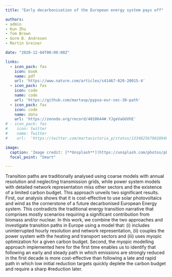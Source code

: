 ```yaml
---
title: "Early decarbonisation of the European energy system pays off"

authors:
- admin
- Kun Zhu
- Tom Brown
- Gorm B. Andresen 
- Martin Greiner 

date: "2020-12-04T00:00:00Z"

links:
  - icon_pack: fas
    icon: book
    name: pdf
    url: 'https://www.nature.com/articles/s41467-020-20015-4'
  - icon_pack: fas
    icon: code
    name: code
    url: 'https://github.com/martavp/pypsa-eur-sec-30-path'
  - icon_pack: fas
    icon: code
    name: data
    url: 'https://zenodo.org/record/4010644#.YJgeVaGUVhE'
# - icon_pack: fas
#    icon: twitter
#    name: Twitter
#    url:  'https://twitter.com/martavictoria_p/status/1334825679028948992'

image:
  caption: 'Image credit: [**Unsplash**](https://unsplash.com/photos/pLCdAaMFLTE)'
  focal_point: "Smart"

---
```

Transition paths are traditionally analysed using coarse models with annual resolution and neglecting transmission grids, while power system models with detailed network representation miss other sectors and the existence of a limited carbon budget. This approach unveils two significant results. First, our analysis shows that it is cost-effective to use solar photovoltaics and wind as the cornerstone of a future decarbonised European Energy system. This contradicts the traditional energy transition narrative that comprises mostly scenarios requiring a significant contribution from biomass and/or nuclear. 
In this work, we combine the two approaches and investigate transition paths in Europe using a model that: (i) includes uninterrupted hourly resolution and network representation, (ii) couples the power system with the heating and transport sectors and (iii) uses myopic optimization for a given carbon budget. 
Second, the myopic modelling approach implemented here for the first time enables us to identify that following an early and steady path in which emissions are strongly reduced in the first decade is more cost-effective than following a late and rapid path in which low initial reduction targets quickly deplete the carbon budget and require a sharp #reduction later. 


